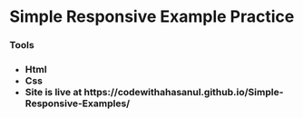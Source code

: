 <h1>Simple Responsive Example Practice</h1>

<h3>Tools<h3/>
<ul>
  <li>Html</li>
  <li>Css</li>
  <li> Site is live at https://codewithahasanul.github.io/Simple-Responsive-Examples/</li>
</ul>
